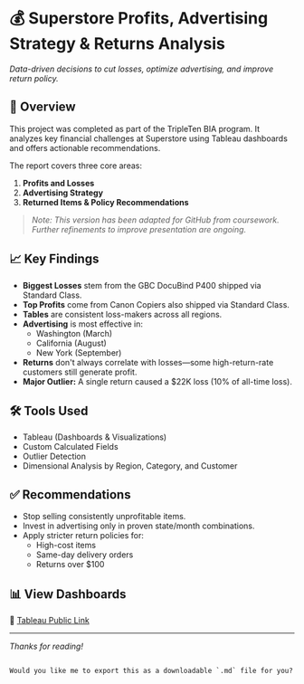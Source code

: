 # 💰 Superstore Profits, Advertising Strategy & Returns Analysis

_Data-driven decisions to cut losses, optimize advertising, and improve return policy._

## 🧾 Overview

This project was completed as part of the TripleTen BIA program. It analyzes key financial challenges at Superstore using Tableau dashboards and offers actionable recommendations.

The report covers three core areas:

1. **Profits and Losses**
2. **Advertising Strategy**
3. **Returned Items & Policy Recommendations**

> _Note: This version has been adapted for GitHub from coursework. Further refinements to improve presentation are ongoing._

## 📈 Key Findings

- **Biggest Losses** stem from the GBC DocuBind P400 shipped via Standard Class.
- **Top Profits** come from Canon Copiers also shipped via Standard Class.
- **Tables** are consistent loss-makers across all regions.
- **Advertising** is most effective in:
  - Washington (March)
  - California (August)
  - New York (September)
- **Returns** don't always correlate with losses—some high-return-rate customers still generate profit.
- **Major Outlier:** A single return caused a $22K loss (10% of all-time loss).

## 🛠 Tools Used

- Tableau (Dashboards & Visualizations)
- Custom Calculated Fields
- Outlier Detection
- Dimensional Analysis by Region, Category, and Customer

## ✅ Recommendations

- Stop selling consistently unprofitable items.
- Invest in advertising only in proven state/month combinations.
- Apply stricter return policies for:
  - High-cost items
  - Same-day delivery orders
  - Returns over $100

## 📊 View Dashboards

📌 [Tableau Public Link](https://public.tableau.com/shared/BHRKGQ372?:display_count=n&:origin=viz_share_link)

---

_Thanks for reading!_
```

Would you like me to export this as a downloadable `.md` file for you?
